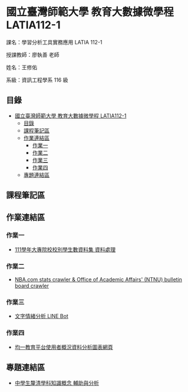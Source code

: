 # 國立臺灣師範大學 教育大數據微學程 LATIA112-1
課名：學習分析工具實務應用 LATIA 112-1

授課教師：廖執善 老師

姓名：王修佑

系級：資訊工程學系 116 級
## 目錄
- [國立臺灣師範大學 教育大數據微學程 LATIA112-1](#國立臺灣師範大學-教育大數據微學程-latia112-1)
  - [目錄](#目錄)
  - [課程筆記區](#課程筆記區)
  - [作業連結區](#作業連結區)
    - [作業一](#作業一)
    - [作業二](#作業二)
    - [作業三](#作業三)
    - [作業四](#作業四)
  - [專題連結區](#專題連結區)

## 課程筆記區
## 作業連結區
### 作業一
- [111學年大專院校校別學生數資料集 資料處理](https://github.com/whyhugo/LATIA112-1/blob/main/data_processing/Lab.ipynb)
### 作業二
- [NBA.com stats crawler & Office of Academic Affairs' (NTNU) bulletin board crawler](https://github.com/whyhugo/LATIA112-1/tree/main/web_crawl/HW2)
### 作業三
- [文字情緒分析 LINE Bot](https://github.com/whyhugo/LATIA112-1/tree/main/LINE_bot/HW3)
### 作業四
- [均一教育平台使用者概況資料分析圖表網頁](https://github.com/whyhugo/LATIA112-1/tree/main/plotly.js/HW4)
## 專題連結區
- [中學生釐清學科知識概念
輔助與分析](https://github.com/whyhugo/LATIA112-1/tree/main/final)
